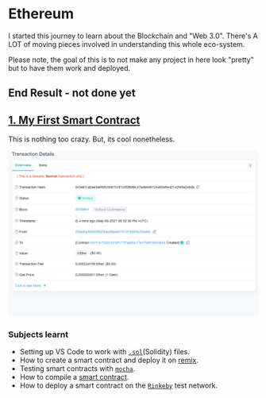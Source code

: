 # Ethereum

I started this journey to learn about the Blockchain and "Web 3.0". There's A LOT of moving pieces involved in understanding this whole eco-system.

Please note, the goal of this is to not make any project in here look "pretty" but to have them work and deployed.

## End Result - not done yet

## [1. My First Smart Contract](https://rinkeby.etherscan.io/address/0x01147532c241Bf171f7Aa56c17E179dF16050944)

This is nothing too crazy. But, its cool nonetheless.

![The blog application home page](./images/smart.png)

### Subjects learnt

- Setting up VS Code to work with [`.sol`](https://docs.soliditylang.org/en/v0.8.4/)(Solidity) files.
- How to create a smart contract and deploy it on [remix](https://remix.ethereum.org/#optimize=false&runs=200&evmVersion=null&version=soljson-v0.4.26+commit.4563c3fc.js).
- Testing smart contracts with [`mocha`](https://mochajs.org/).
- How to compile a [smart contract](https://www.investopedia.com/terms/s/smart-contracts.asp).
- How to deploy a smart contract on the [`Rinkeby`](https://www.rinkeby.io/#stats) test network.
